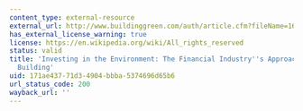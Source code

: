 ```yaml
---
content_type: external-resource
external_url: http://www.buildinggreen.com/auth/article.cfm?fileName=161101a.xml
has_external_license_warning: true
license: https://en.wikipedia.org/wiki/All_rights_reserved
status: valid
title: 'Investing in the Environment: The Financial Industry''s Approach to Green
  Building'
uid: 171ae437-71d3-4904-bbba-5374696d65b6
url_status_code: 200
wayback_url: ''
---
```

